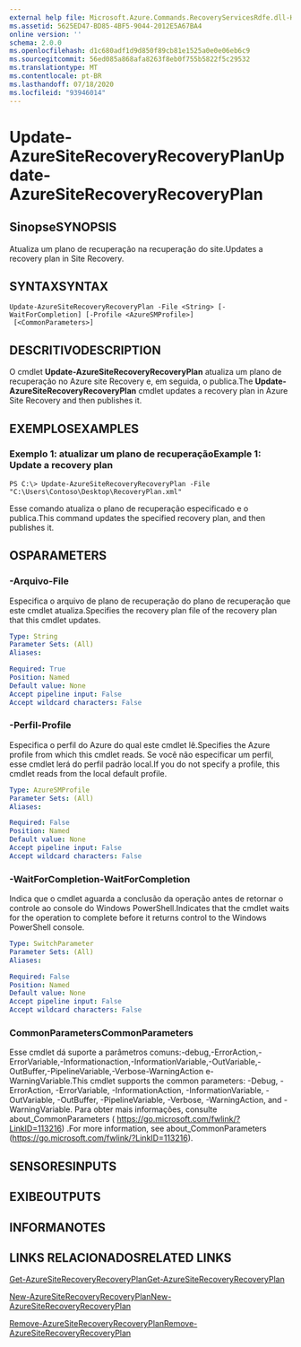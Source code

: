 ```yaml
---
external help file: Microsoft.Azure.Commands.RecoveryServicesRdfe.dll-Help.xml
ms.assetid: 5625ED47-BD85-4BF5-9044-2012E5A67BA4
online version: ''
schema: 2.0.0
ms.openlocfilehash: d1c680adf1d9d850f89cb81e1525a0e0e06eb6c9
ms.sourcegitcommit: 56ed085a868afa8263f8eb0f755b5822f5c29532
ms.translationtype: MT
ms.contentlocale: pt-BR
ms.lasthandoff: 07/18/2020
ms.locfileid: "93946014"
---
```

# <span data-ttu-id="7435a-101">Update-AzureSiteRecoveryRecoveryPlan</span><span class="sxs-lookup"><span data-stu-id="7435a-101">Update-AzureSiteRecoveryRecoveryPlan</span></span>

## <span data-ttu-id="7435a-102">Sinopse</span><span class="sxs-lookup"><span data-stu-id="7435a-102">SYNOPSIS</span></span>
<span data-ttu-id="7435a-103">Atualiza um plano de recuperação na recuperação do site.</span><span class="sxs-lookup"><span data-stu-id="7435a-103">Updates a recovery plan in Site Recovery.</span></span>

## <span data-ttu-id="7435a-104">SYNTAX</span><span class="sxs-lookup"><span data-stu-id="7435a-104">SYNTAX</span></span>

```
Update-AzureSiteRecoveryRecoveryPlan -File <String> [-WaitForCompletion] [-Profile <AzureSMProfile>]
 [<CommonParameters>]
```

## <span data-ttu-id="7435a-105">DESCRITIVO</span><span class="sxs-lookup"><span data-stu-id="7435a-105">DESCRIPTION</span></span>
<span data-ttu-id="7435a-106">O cmdlet **Update-AzureSiteRecoveryRecoveryPlan** atualiza um plano de recuperação no Azure site Recovery e, em seguida, o publica.</span><span class="sxs-lookup"><span data-stu-id="7435a-106">The **Update-AzureSiteRecoveryRecoveryPlan** cmdlet updates a recovery plan in Azure Site Recovery and then publishes it.</span></span>

## <span data-ttu-id="7435a-107">EXEMPLOS</span><span class="sxs-lookup"><span data-stu-id="7435a-107">EXAMPLES</span></span>

### <span data-ttu-id="7435a-108">Exemplo 1: atualizar um plano de recuperação</span><span class="sxs-lookup"><span data-stu-id="7435a-108">Example 1: Update a recovery plan</span></span>
```
PS C:\> Update-AzureSiteRecoveryRecoveryPlan -File "C:\Users\Contoso\Desktop\RecoveryPlan.xml"
```

<span data-ttu-id="7435a-109">Esse comando atualiza o plano de recuperação especificado e o publica.</span><span class="sxs-lookup"><span data-stu-id="7435a-109">This command updates the specified recovery plan, and then publishes it.</span></span>

## <span data-ttu-id="7435a-110">OS</span><span class="sxs-lookup"><span data-stu-id="7435a-110">PARAMETERS</span></span>

### <span data-ttu-id="7435a-111">-Arquivo</span><span class="sxs-lookup"><span data-stu-id="7435a-111">-File</span></span>
<span data-ttu-id="7435a-112">Especifica o arquivo de plano de recuperação do plano de recuperação que este cmdlet atualiza.</span><span class="sxs-lookup"><span data-stu-id="7435a-112">Specifies the recovery plan file of the recovery plan that this cmdlet updates.</span></span>

```yaml
Type: String
Parameter Sets: (All)
Aliases: 

Required: True
Position: Named
Default value: None
Accept pipeline input: False
Accept wildcard characters: False
```

### <span data-ttu-id="7435a-113">-Perfil</span><span class="sxs-lookup"><span data-stu-id="7435a-113">-Profile</span></span>
<span data-ttu-id="7435a-114">Especifica o perfil do Azure do qual este cmdlet lê.</span><span class="sxs-lookup"><span data-stu-id="7435a-114">Specifies the Azure profile from which this cmdlet reads.</span></span>
<span data-ttu-id="7435a-115">Se você não especificar um perfil, esse cmdlet lerá do perfil padrão local.</span><span class="sxs-lookup"><span data-stu-id="7435a-115">If you do not specify a profile, this cmdlet reads from the local default profile.</span></span>

```yaml
Type: AzureSMProfile
Parameter Sets: (All)
Aliases: 

Required: False
Position: Named
Default value: None
Accept pipeline input: False
Accept wildcard characters: False
```

### <span data-ttu-id="7435a-116">-WaitForCompletion</span><span class="sxs-lookup"><span data-stu-id="7435a-116">-WaitForCompletion</span></span>
<span data-ttu-id="7435a-117">Indica que o cmdlet aguarda a conclusão da operação antes de retornar o controle ao console do Windows PowerShell.</span><span class="sxs-lookup"><span data-stu-id="7435a-117">Indicates that the cmdlet waits for the operation to complete before it returns control to the Windows PowerShell console.</span></span>

```yaml
Type: SwitchParameter
Parameter Sets: (All)
Aliases: 

Required: False
Position: Named
Default value: None
Accept pipeline input: False
Accept wildcard characters: False
```

### <span data-ttu-id="7435a-118">CommonParameters</span><span class="sxs-lookup"><span data-stu-id="7435a-118">CommonParameters</span></span>
<span data-ttu-id="7435a-119">Esse cmdlet dá suporte a parâmetros comuns:-debug,-ErrorAction,-ErrorVariable,-Informationaction,-InformationVariable,-OutVariable,-OutBuffer,-PipelineVariable,-Verbose-WarningAction e-WarningVariable.</span><span class="sxs-lookup"><span data-stu-id="7435a-119">This cmdlet supports the common parameters: -Debug, -ErrorAction, -ErrorVariable, -InformationAction, -InformationVariable, -OutVariable, -OutBuffer, -PipelineVariable, -Verbose, -WarningAction, and -WarningVariable.</span></span> <span data-ttu-id="7435a-120">Para obter mais informações, consulte about_CommonParameters ( https://go.microsoft.com/fwlink/?LinkID=113216) .</span><span class="sxs-lookup"><span data-stu-id="7435a-120">For more information, see about_CommonParameters (https://go.microsoft.com/fwlink/?LinkID=113216).</span></span>

## <span data-ttu-id="7435a-121">SENSORES</span><span class="sxs-lookup"><span data-stu-id="7435a-121">INPUTS</span></span>

## <span data-ttu-id="7435a-122">EXIBE</span><span class="sxs-lookup"><span data-stu-id="7435a-122">OUTPUTS</span></span>

## <span data-ttu-id="7435a-123">INFORMA</span><span class="sxs-lookup"><span data-stu-id="7435a-123">NOTES</span></span>

## <span data-ttu-id="7435a-124">LINKS RELACIONADOS</span><span class="sxs-lookup"><span data-stu-id="7435a-124">RELATED LINKS</span></span>

[<span data-ttu-id="7435a-125">Get-AzureSiteRecoveryRecoveryPlan</span><span class="sxs-lookup"><span data-stu-id="7435a-125">Get-AzureSiteRecoveryRecoveryPlan</span></span>](./Get-AzureSiteRecoveryRecoveryPlan.md)

[<span data-ttu-id="7435a-126">New-AzureSiteRecoveryRecoveryPlan</span><span class="sxs-lookup"><span data-stu-id="7435a-126">New-AzureSiteRecoveryRecoveryPlan</span></span>](./New-AzureSiteRecoveryRecoveryPlan.md)

[<span data-ttu-id="7435a-127">Remove-AzureSiteRecoveryRecoveryPlan</span><span class="sxs-lookup"><span data-stu-id="7435a-127">Remove-AzureSiteRecoveryRecoveryPlan</span></span>](./Remove-AzureSiteRecoveryRecoveryPlan.md)



